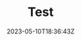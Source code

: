 ---
title: "Test"
description: 
date: 2023-05-10T18:36:43Z
image: 
math: 
license: 
hidden: false
comments: true
draft: true
---
